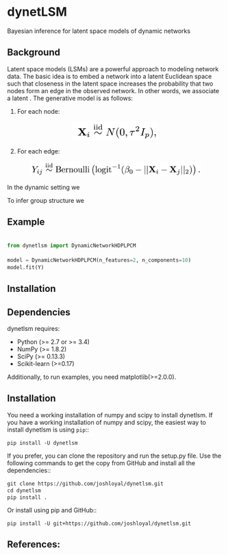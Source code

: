 dynetLSM
========
Bayesian inference for latent space models of dynamic networks

Background
----------

Latent space models (LSMs) are a powerful approach to modeling network data. The basic idea is to embed a network into a latent Euclidean space such that closeness in the latent space increases the probability that two nodes form an edge in the observed network. In other words, we associate a latent . The generative model is as follows:

1. For each node:

<p align="center">
<img src="/images/static_lsm_prior.png" alt="latent positions prior" width="200">
</p>

2. For each edge:

<p align="center">
<img src="/images/static_lsm.png" alt="static lsm" width="400">
</p>

In the dynamic setting we


To infer group structure we


Example
-------

```python

from dynetlsm import DynamicNetworkHDPLPCM

model = DynamicNetworkHDPLPCM(n_features=2, n_components=10)
model.fit(Y)
```


Installation
------------

Dependencies
------------
dynetlsm requires:

- Python (>= 2.7 or >= 3.4)
- NumPy (>= 1.8.2)
- SciPy (>= 0.13.3)
- Scikit-learn (>=0.17)

Additionally, to run examples, you need matplotlib(>=2.0.0).

Installation
------------
You need a working installation of numpy and scipy to install dynetlsm. If you have a working installation of numpy and scipy, the easiest way to install dynetlsm is using ``pip``::

```
pip install -U dynetlsm
```

If you prefer, you can clone the repository and run the setup.py file. Use the following commands to get the copy from GitHub and install all the dependencies::

```
git clone https://github.com/joshloyal/dynetlsm.git
cd dynetlsm
pip install .
```

Or install using pip and GitHub::

```
pip install -U git+https://github.com/joshloyal/dynetlsm.git
```


References:
-----------
